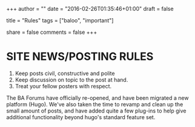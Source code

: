 +++
author = ""
date = "2016-02-26T01:35:46+01:00"
draft = false

title = "Rules"
tags = ["baloo", "important"]

share = false
comments = false
+++

# SITE NEWS/POSTING RULES

1. Keep posts civil, constructive and polite
2. Keep discussion on topic to the post at hand.
3. Treat your fellow posters with respect.

The BA Forums have officially re-opened, and have been migrated a new platform (Hugo). We've also taken the time to revamp and clean up the small amount of posts, and have added quite a few plug-ins to help give additional functionality beyond hugo's standard feature set.